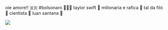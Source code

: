 oie amore!! 🇧🇷
#bolsonaro 💙💚💛
taylor swift 👑
milionaria e rafica 💸
tal da filó 🤪
cientista 🥼
luan santana 🎵

![](https://media.tenor.com/A2RTAPgHHlgAAAAC/luan-santana-blow-kiss.gif)

